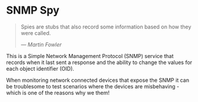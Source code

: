 # SNMP Spy
> Spies are stubs that also record some information based on how they were called.
> 
> &mdash; <cite>Martin Fowler</cite>

This is a Simple Network Management Protocol (SNMP) service that records when it last 
sent a response and the ability to change the values for each object identifier (OID).

When monitoring network connected devices that expose the SNMP it can be troublesome 
to test scenarios where the devices are misbehaving - which is one of the reasons why
we them!